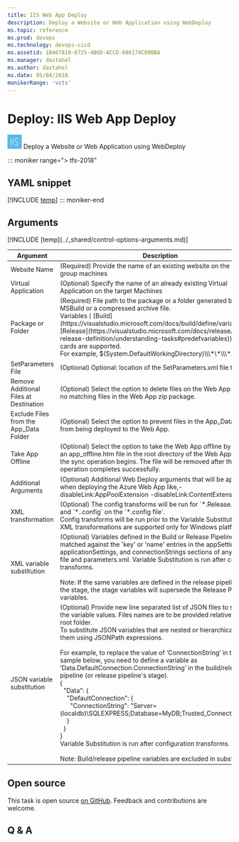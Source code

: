 ```yaml
---
title: IIS Web App Deploy
description: Deploy a Website or Web Application using WebDeploy
ms.topic: reference
ms.prod: devops
ms.technology: devops-cicd
ms.assetid: 1B467810-6725-4B6D-ACCD-886174C09BBA
ms.manager: dastahel
ms.author: dastahel
ms.date: 05/04/2018
monikerRange: 'vsts'
---
```


# Deploy: IIS Web App Deploy

![](_img/iiswebappdeploymentonmachinegroup.png) Deploy a Website or Web Application using WebDeploy

::: moniker range="> tfs-2018"
## YAML snippet
[!INCLUDE [temp](../_shared/yaml/IISWebAppDeploymentOnMachineGroupV0.md)]
::: moniker-end

## Arguments

<table><thead><tr><th>Argument</th><th>Description</th></tr></thead>
<tr><td>Website Name</td><td>(Required) Provide the name of an existing website on the machine group machines</td></tr>
<tr><td>Virtual Application</td><td>(Optional) Specify the name of an already existing Virtual Application on the target Machines</td></tr>
<tr><td>Package or Folder</td><td>(Required) File path to the package or a folder generated by MSBuild or a compressed archive file.<br />Variables ( [Build](https://visualstudio.microsoft.com/docs/build/define/variables) | [Release](https://visualstudio.microsoft.com/docs/release/author-release-definition/understanding-tasks#predefvariables)), wild cards are supported. <br/> For example, $(System.DefaultWorkingDirectory)\\\*\*\\\*.zip.</td></tr>
<tr><td>SetParameters File</td><td>(Optional) Optional: location of the SetParameters.xml file to use.</td></tr>
<tr><td>Remove Additional Files at Destination</td><td>(Optional) Select the option to delete files on the Web App that have no matching files in the Web App zip package.</td></tr>
<tr><td>Exclude Files from the App_Data Folder</td><td>(Optional) Select the option to prevent files in the App_Data folder from being deployed to the Web App.</td></tr>
<tr><td>Take App Offline</td><td>(Optional) Select the option to take the Web App offline by placing an app_offline.htm file in the root directory of the Web App before the sync operation begins. The file will be removed after the sync operation completes successfully.</td></tr>
<tr><td>Additional Arguments</td><td>(Optional) Additional Web Deploy arguments that will be applied when deploying the Azure Web App like,-disableLink:AppPoolExtension -disableLink:ContentExtension.</td></tr>
<tr><td>XML transformation</td><td>(Optional) The config transforms will be run for `*.Release.config` and `*.<stageName>.config` on the `*.config file`.<br/> Config transforms will be run prior to the Variable Substitution.<br/>XML transformations are supported only for Windows platform.</td></tr>
<tr><td>XML variable substitution</td><td>(Optional) Variables defined in the Build or Release Pipeline will be matched against the 'key' or 'name' entries in the appSettings, applicationSettings, and connectionStrings sections of any config file and parameters.xml. Variable Substitution is run after config transforms. <br/><br/> Note: If the same variables are defined in the release pipeline and in the stage, the stage variables will supersede the Release Pipeline variables.<br/></td></tr>
<tr><td>JSON variable substitution</td><td>(Optional) Provide new line separated list of JSON files to substitute the variable values. Files names are to be provided relative to the root folder. <br/> To substitute JSON variables that are nested or hierarchical, specify them using JSONPath expressions. <br/> <br/> For example, to replace the value of ‘ConnectionString’ in the sample below, you need to define a variable as ‘Data.DefaultConnection.ConnectionString’ in the build/release pipeline (or release pipeline's stage). <br/> {<br/>&nbsp;&nbsp;"Data": {<br/>&nbsp;&nbsp;&nbsp;&nbsp;"DefaultConnection": {<br/>&nbsp;&nbsp;&nbsp;&nbsp;&nbsp;&nbsp;"ConnectionString": "Server=(localdb)\SQLEXPRESS;Database=MyDB;Trusted_Connection=True"<br/>&nbsp;&nbsp;&nbsp;&nbsp;}<br/>&nbsp;&nbsp;}<br/> }<br/> Variable Substitution is run after configuration transforms. <br/><br/> Note: Build/release pipeline variables are excluded in substitution</td></tr>
[!INCLUDE [temp](../_shared/control-options-arguments.md)]
</table>

## Open source

This task is open source [on GitHub](https://github.com/Microsoft/vsts-tasks). Feedback and contributions are welcome.

## Q & A

<!-- BEGINSECTION class="md-qanda" -->

<!-- ENDSECTION -->
